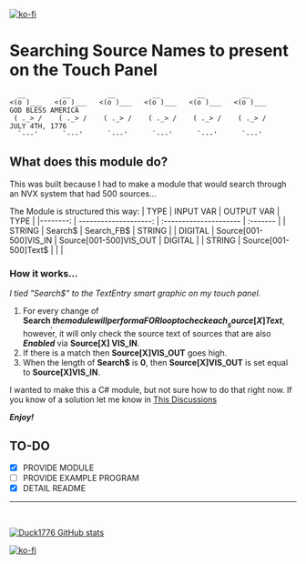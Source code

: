 [![ko-fi](https://ko-fi.com/img/githubbutton_sm.svg)](https://ko-fi.com/Y8Y7PSI74)
# __Searching Source Names to present on the Touch Panel__ 


      __         __         __         __         __         __
    <(o )___   <(o )___   <(o )___   <(o )___   <(o )___   <(o )___     GOD BLESS AMERICA
     ( ._> /    ( ._> /    ( ._> /    ( ._> /    ( ._> /    ( ._> /     JULY 4TH, 1776
      `---'      `---'      `---'      `---'      `---'      `---' 
## What does this module do?                                   

This was built because I had to make a module that would search through an NVX system that had 500 sources...

The Module is structured this way:
| TYPE     | INPUT VAR             | OUTPUT VAR             | TYPE     |
|--------: | --------------------: | :--------------------- | :------- |
| STRING   | Search$               | Search_FB$             | STRING   |
| DIGITAL  | Source[001-500]VIS_IN | Source[001-500]VIS_OUT | DIGITAL  |
| STRING   | Source[001-500]Text$  |                        |          |

### How it works...
*I tied "Search$" to the TextEntry smart graphic on my touch panel.* 

1. For every change of __Search$__, the module will perform a FOR loop to check each __Source[X]Text$__, however, it will only check the source text of sources that are also __*Enabled*__ via __Source[X] VIS_IN__. 
1. If there is a match then __Source[X]VIS_OUT__ goes high.
1. When the length of __Search$__ is __0__, then __Source[X]VIS_OUT__ is set equal to __Source[X]VIS_IN__.

I wanted to make this a C# module, but not sure how to do that right now. If you know of a solution let me know in [This Discussions](https://github.com/Duck1776/Module-CrestronSourceNameSearch/discussions/1)

__*Enjoy!*__

## TO-DO
- [X] PROVIDE MODULE
- [ ] PROVIDE EXAMPLE PROGRAM
- [X] DETAIL README

---
<br>

[![Duck1776 GitHub stats](https://GitHub-readme-stats.vercel.app/api?username=Duck1776)](https://GitHub.com/anuraghazra/GitHub-readme-stats) 

[![ko-fi](https://ko-fi.com/img/githubbutton_sm.svg)](https://ko-fi.com/Y8Y7PSI74)